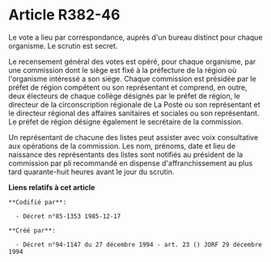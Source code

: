 # Article R382-46

Le vote a lieu par correspondance, auprès d'un bureau distinct pour chaque organisme. Le scrutin est secret.

Le recensement général des votes est opéré, pour chaque organisme, par une commission dont le siège est fixé à la préfecture
de la région où l'organisme intéressé a son siège. Chaque commission est présidée par le préfet de région compétent ou son
représentant et comprend, en outre, deux électeurs de chaque collège désignés par le préfet de région, le directeur de la
circonscription régionale de La Poste ou son représentant et le directeur régional des affaires sanitaires et sociales ou son
représentant. Le préfet de région désigne également le secrétaire de la commission.

Un représentant de chacune des listes peut assister avec voix consultative aux opérations de la commission. Les nom, prénoms,
date et lieu de naissance des représentants des listes sont notifiés au président de la commission par pli recommandé en
dispense d'affranchissement au plus tard quarante-huit heures avant le jour du scrutin.

**Liens relatifs à cet article**

	**Codifié par**:

	  - Décret n°85-1353 1985-12-17

	**Créé par**:

	  - Décret n°94-1147 du 27 décembre 1994 - art. 23 () JORF 29 décembre 1994
